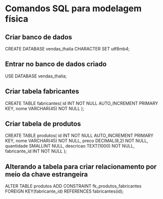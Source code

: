 # Comandos SQL para modelagem física

## Criar banco de dados
CREATE DATABASE vendas_thalia CHARACTER SET utf8mb4;

## Entrar no banco de dados criado
USE DATABASE vendas_thalia;

## Criar tabela fabricantes 
CREATE TABLE fabricantes(
    id INT NOT NULL AUTO_INCREMENT PRIMARY KEY, 
    nome VARCHAR(45) NOT NULL
);

## Criar tabela de produtos
CREATE TABLE produtos(
    id INT NOT NULL AUTO_INCREMENT PRIMARY KEY,
    nome VARCHAR(45) NOT NULL, 
    preco DECIMAL(8,2) NOT NULL,
    quantidade SMALLINT NULL,
    descricao TEXT(1000) NOT NULL,
    fabricante_id INT NOT NULL
);

## Alterando a tabela para criar relacionamento por meio da chave estrangeira 
ALTER TABLE produtos
ADD CONSTRAINT fk_produtos_fabricantes 
FOREIGN KEY(fabricante_id) REFERENCES fabricantes(id);